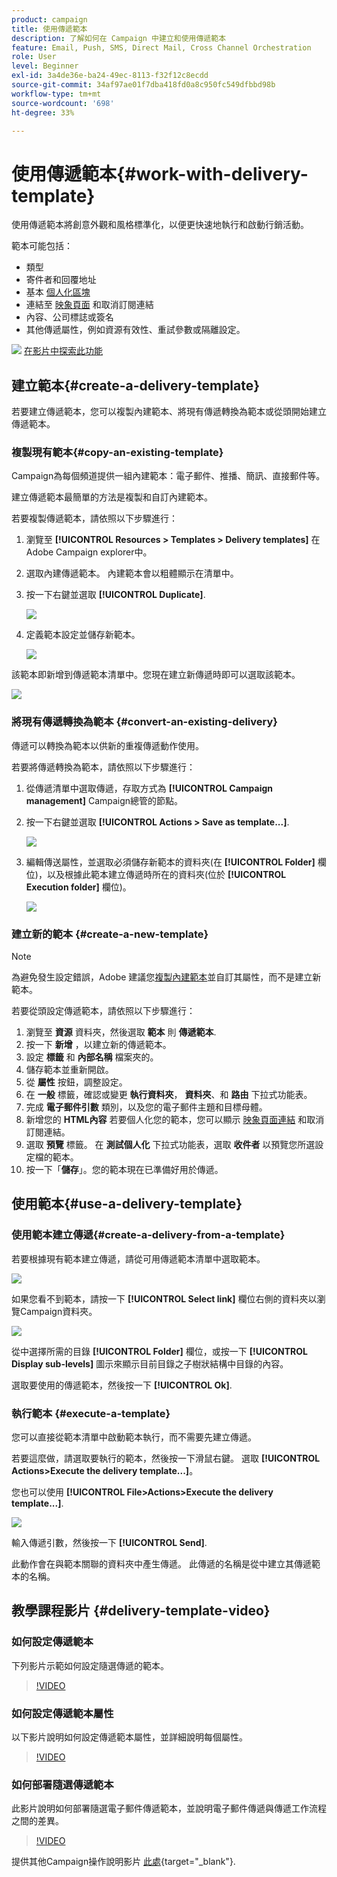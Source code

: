 ```yaml
---
product: campaign
title: 使用傳遞範本
description: 了解如何在 Campaign 中建立和使用傳遞範本
feature: Email, Push, SMS, Direct Mail, Cross Channel Orchestration
role: User
level: Beginner
exl-id: 3a4de36e-ba24-49ec-8113-f32f12c8ecdd
source-git-commit: 34af97ae01f7dba418fd0a8c950fc549dfbbd98b
workflow-type: tm+mt
source-wordcount: '698'
ht-degree: 33%

---
```


# 使用傳遞範本{#work-with-delivery-template}

使用傳遞範本將創意外觀和風格標準化，以便更快速地執行和啟動行銷活動。

範本可能包括：

* 類型
* 寄件者和回覆地址
* 基本 [個人化區塊](../send/personalization-blocks.md)
* 連結至 [映象頁面](../send/mirror-page.md) 和取消訂閱連結
* 內容、公司標誌或簽名
* 其他傳遞屬性，例如資源有效性、重試參數或隔離設定。

![](assets/do-not-localize/how-to-video.png) [在影片中探索此功能](#delivery-template-video)


## 建立範本{#create-a-delivery-template}

若要建立傳遞範本，您可以複製內建範本、將現有傳遞轉換為範本或從頭開始建立傳遞範本。

### 複製現有範本{#copy-an-existing-template}

Campaign為每個頻道提供一組內建範本：電子郵件、推播、簡訊、直接郵件等。

建立傳遞範本最簡單的方法是複製和自訂內建範本。

若要複製傳遞範本，請依照以下步驟進行：

1. 瀏覽至 **[!UICONTROL Resources > Templates > Delivery templates]** 在Adobe Campaign explorer中。
1. 選取內建傳遞範本。 內建範本會以粗體顯示在清單中。
1. 按一下右鍵並選取 **[!UICONTROL Duplicate]**.

   ![](assets/duplicate-built-in-template.png)

1. 定義範本設定並儲存新範本。

   ![](assets/delivery-template-new.png)

該範本即新增到傳遞範本清單中。您現在建立新傳遞時即可以選取該範本。

![](assets/select-the-new-template.png)

### 將現有傳遞轉換為範本 {#convert-an-existing-delivery}

傳遞可以轉換為範本以供新的重複傳遞動作使用。

若要將傳遞轉換為範本，請依照以下步驟進行：

1. 從傳遞清單中選取傳遞，存取方式為 **[!UICONTROL Campaign management]** Campaign總管的節點。

1. 按一下右鍵並選取 **[!UICONTROL Actions > Save as template...]**.

   ![](assets/save-as-template.png)

1. 編輯傳送屬性，並選取必須儲存新範本的資料夾(在 **[!UICONTROL Folder]** 欄位)，以及根據此範本建立傳遞時所在的資料夾(位於 **[!UICONTROL Execution folder]** 欄位)。

   ![](assets/template-select-folders.png)

### 建立新的範本 {#create-a-new-template}

>[!NOTE]
>
>為避免發生設定錯誤，Adobe 建議您[複製內建範本](#copy-an-existing-template)並自訂其屬性，而不是建立新範本。

若要從頭設定傳遞範本，請依照以下步驟進行：

1. 瀏覽至 **資源** 資料夾，然後選取 **範本** 則 **傳遞範本**.
1. 按一下 **新增** ，以建立新的傳遞範本。
1. 設定 **標籤** 和 **內部名稱** 檔案夾的。
1. 儲存範本並重新開啟。
1. 從 **屬性** 按鈕，調整設定。
1. 在 **一般** 標籤，確認或變更 **執行資料夾**， **資料夾**、和 **路由** 下拉式功能表。
1. 完成 **電子郵件引數** 類別，以及您的電子郵件主題和目標母體。
1. 新增您的 **HTML內容** 若要個人化您的範本，您可以顯示 [映象頁面連結](../send/mirror-page.md) 和取消訂閱連結。
1. 選取 **預覽** 標籤。 在 **測試個人化** 下拉式功能表，選取 **收件者** 以預覽您所選設定檔的範本。
1. 按一下「**儲存**」。您的範本現在已準備好用於傳遞。


## 使用範本{#use-a-delivery-template}

### 使用範本建立傳遞{#create-a-delivery-from-a-template}

若要根據現有範本建立傳遞，請從可用傳遞範本清單中選取範本。

![](assets/select-the-new-template.png)

如果您看不到範本，請按一下 **[!UICONTROL Select link]** 欄位右側的資料夾以瀏覽Campaign資料夾。

![](assets/browse-templates.png)

從中選擇所需的目錄 **[!UICONTROL Folder]** 欄位，或按一下 **[!UICONTROL Display sub-levels]** 圖示來顯示目前目錄之子樹狀結構中目錄的內容。

選取要使用的傳遞範本，然後按一下 **[!UICONTROL Ok]**.

### 執行範本 {#execute-a-template}

您可以直接從範本清單中啟動範本執行，而不需要先建立傳遞。

若要這麼做，請選取要執行的範本，然後按一下滑鼠右鍵。 選取 **[!UICONTROL Actions>Execute the delivery template...]**。

您也可以使用 **[!UICONTROL File>Actions>Execute the delivery template...]**.

![](assets/execute-delivery-template.png)

輸入傳遞引數，然後按一下 **[!UICONTROL Send]**.

此動作會在與範本關聯的資料夾中產生傳遞。 此傳遞的名稱是從中建立其傳遞範本的名稱。


## 教學課程影片 {#delivery-template-video}

### 如何設定傳遞範本

下列影片示範如何設定隨選傳遞的範本。

>[!VIDEO](https://video.tv.adobe.com/v/342082?quality=12)

### 如何設定傳遞範本屬性

以下影片說明如何設定傳遞範本屬性，並詳細說明每個屬性。

>[!VIDEO](https://video.tv.adobe.com/v/338969?quality=12)

### 如何部署隨選傳遞範本

此影片說明如何部署隨選電子郵件傳遞範本，並說明電子郵件傳遞與傳遞工作流程之間的差異。

>[!VIDEO](https://video.tv.adobe.com/v/338965?quality=12)

提供其他Campaign操作說明影片 [此處](https://experienceleague.adobe.com/docs/campaign-learn/tutorials/getting-started/introduction-to-adobe-campaign.html){target="_blank"}.
